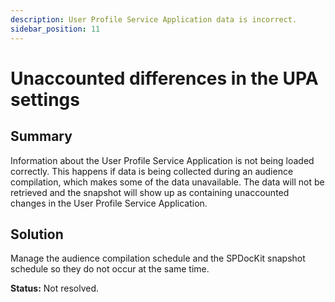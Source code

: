 ```yaml
---
description: User Profile Service Application data is incorrect.
sidebar_position: 11
---
```


# Unaccounted differences in the UPA settings

## Summary

Information about the User Profile Service Application is not being loaded correctly. This happens if data is being collected during an audience compilation, which makes some of the data unavailable. The data will not be retrieved and the snapshot will show up as containing unaccounted changes in the User Profile Service Application.

## Solution

Manage the audience compilation schedule and the SPDocKit snapshot schedule so they do not occur at the same time.

**Status:** Not resolved.

